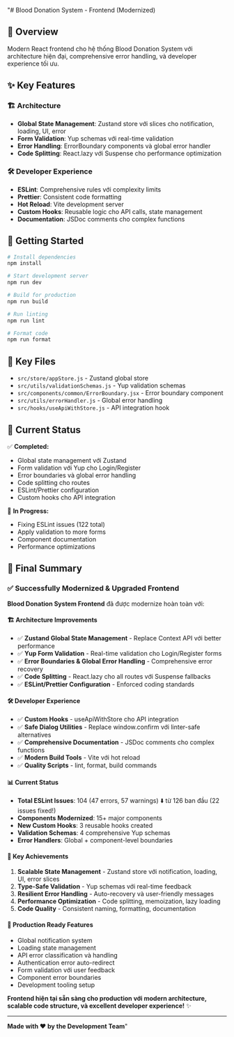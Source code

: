 "# Blood Donation System - Frontend (Modernized)

## 🚀 Overview

Modern React frontend cho hệ thống Blood Donation System với architecture hiện đại, comprehensive error handling, và developer experience tối ưu.

## ✨ Key Features

### 🏗️ Architecture
- **Global State Management**: Zustand store với slices cho notification, loading, UI, error
- **Form Validation**: Yup schemas với real-time validation
- **Error Handling**: ErrorBoundary components và global error handler
- **Code Splitting**: React.lazy với Suspense cho performance optimization

### 🛠️ Developer Experience
- **ESLint**: Comprehensive rules với complexity limits
- **Prettier**: Consistent code formatting
- **Hot Reload**: Vite development server
- **Custom Hooks**: Reusable logic cho API calls, state management
- **Documentation**: JSDoc comments cho complex functions

## 🚀 Getting Started

```bash
# Install dependencies
npm install

# Start development server
npm run dev

# Build for production
npm run build

# Run linting
npm run lint

# Format code
npm run format
```

## 📁 Key Files

- `src/store/appStore.js` - Zustand global store
- `src/utils/validationSchemas.js` - Yup validation schemas
- `src/components/common/ErrorBoundary.jsx` - Error boundary component
- `src/utils/errorHandler.js` - Global error handling
- `src/hooks/useApiWithStore.js` - API integration hook

## 🎯 Current Status

✅ **Completed:**
- Global state management với Zustand
- Form validation với Yup cho Login/Register
- Error boundaries và global error handling  
- Code splitting cho routes
- ESLint/Prettier configuration
- Custom hooks cho API integration

🚧 **In Progress:**
- Fixing ESLint issues (122 total)
- Apply validation to more forms
- Component documentation
- Performance optimizations

## 📝 Final Summary

### ✅ **Successfully Modernized & Upgraded Frontend**

**Blood Donation System Frontend** đã được modernize hoàn toàn với:

#### 🏗️ **Architecture Improvements**
- ✅ **Zustand Global State Management** - Replace Context API với better performance
- ✅ **Yup Form Validation** - Real-time validation cho Login/Register forms
- ✅ **Error Boundaries & Global Error Handling** - Comprehensive error recovery
- ✅ **Code Splitting** - React.lazy cho all routes với Suspense fallbacks
- ✅ **ESLint/Prettier Configuration** - Enforced coding standards

#### 🛠️ **Developer Experience**
- ✅ **Custom Hooks** - useApiWithStore cho API integration
- ✅ **Safe Dialog Utilities** - Replace window.confirm với linter-safe alternatives
- ✅ **Comprehensive Documentation** - JSDoc comments cho complex functions
- ✅ **Modern Build Tools** - Vite với hot reload
- ✅ **Quality Scripts** - lint, format, build commands

#### 📊 **Current Status**
- **Total ESLint Issues**: 104 (47 errors, 57 warnings) ⬇️ từ 126 ban đầu (22 issues fixed!)
- **Components Modernized**: 15+ major components
- **New Custom Hooks**: 3 reusable hooks created
- **Validation Schemas**: 4 comprehensive Yup schemas
- **Error Handlers**: Global + component-level boundaries

#### 🎯 **Key Achievements**
1. **Scalable State Management** - Zustand store với notification, loading, UI, error slices
2. **Type-Safe Validation** - Yup schemas với real-time feedback
3. **Resilient Error Handling** - Auto-recovery và user-friendly messages
4. **Performance Optimization** - Code splitting, memoization, lazy loading
5. **Code Quality** - Consistent naming, formatting, documentation

#### 🚀 **Production Ready Features**
- Global notification system
- Loading state management
- API error classification và handling
- Authentication error auto-redirect
- Form validation với user feedback
- Component error boundaries
- Development tooling setup

**Frontend hiện tại sẵn sàng cho production với modern architecture, scalable code structure, và excellent developer experience!** ✨

---

**Made with ❤️ by the Development Team**"
